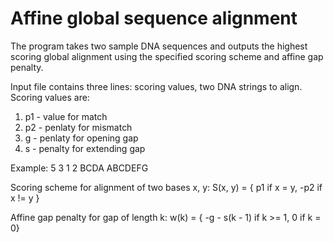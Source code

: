 # Affine global sequence alignment

The program takes two sample DNA sequences and outputs the highest scoring
global alignment using the specified scoring scheme and affine gap penalty.

Input file contains three lines: scoring values, two DNA strings to align.
Scoring values are:

1. p1 - value for match
2. p2 - penlaty for mismatch
3. g - penlaty for opening gap
4. s - penalty for extending gap

Example:
    5 3 1 2
    BCDA
    ABCDEFG

Scoring scheme for alignment of two bases x, y:
    S(x, y) = { p1 if x = y, -p2 if x != y }

Affine gap penalty for gap of length k:
    w(k) = { -g - s(k - 1) if k >= 1, 0 if k = 0}
